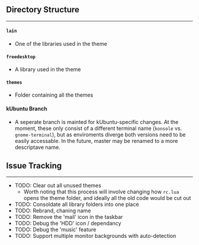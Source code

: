 ## Directory Structure
---
#### `lain`
- One of the libraries used in the theme
#### `freedesktop`
- A library used in the theme
#### `themes` 
- Folder containing all the themes
#### kUbuntu Branch
- A seperate branch is mainted for kUbuntu-specific changes. At the moment, these only consist of a different terminal name (`konsole` vs. `gnome-terminal`), but as enviroments diverge both versions need to be easily accessable. In the future, master may be renamed to a more descriptave name.


## Issue Tracking
---
- TODO: Clear out all unused themes
	- Worth noting that this process will involve changing how `rc.lua` opens the theme folder, and ideally all the old code would be cut out
- TODO: Consoldate all library folders into one place
- TODO: Rebrand, chaning name
- TODO: Remove the 'mail' icon in the taskbar
- TODO: Debug the 'HDD' icon / dependancy
- TODO: Debug the 'music' feature
- TODO: Support multiple monitor backgrounds with auto-detection
